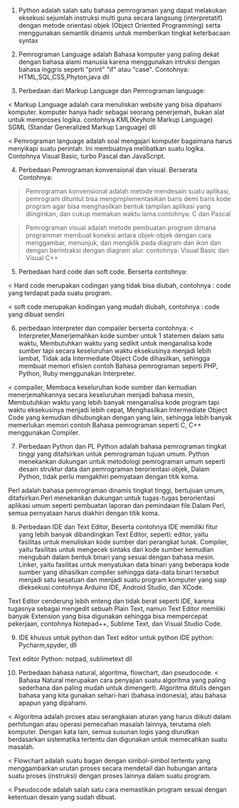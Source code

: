 1. Python adalah salah satu bahasa pemrograman yang dapat melakukan eksekusi sejumlah instruksi multi guna secara langsung (interpretatif) dengan metode orientasi objek (Object Oriented Programming) serta menggunakan semantik dinamis untuk memberikan tingkat keterbacaan syntax

2. Pemrograman Language adalah Bahasa komputer yang paling dekat dengan bahasa alami manusia karena menggunakan intruksi dengan bahasa inggris seperti "print" "if" atau "case". Contohnya: HTML,SQL,CSS,Phyton,java dll

3. Perbedaan dari Markup Language dan Pemrograman language:

< Markup Language adalah cara menuliskan website yang bisa dipahami komputer. komputer hanya hadir sebagai seorang penerjemah, bukan alat untuk memproses logika. contohnya KML(Keyhole Markup Language) SGML (Standar Generalized Markup Language) dll

< Pemrograman language adalah soal mengajari komputer bagaimana harus menyikapi suatu perintah. Ini membuatnya melibatkan suatu logika. Contohnya Visual Basic, turbo Pascal dan JavaScript. 

4. Perbedaan Pemrograman konvensional dan visual. Berserata Contohnya:

> Pemrograman konvensional adalah metode mendesain suatu aplikasi, pemrogram dituntut bisa mengimplementasikan baris demi baris kode program agar bisa menghasilkan bentuk tampilan aplikasi yang diinginkan, dan cukup memakan waktu lama.contohnya: C dan Pascal 

> Pemrograman visual adalah metode pembuatan program dimana programmer membuat koneksi antara objek-objek dengan cara menggambar, menunjuk, dan mengklik pada diagram dan ikon dan dengan berintraksi dengan diagram alur. contohnya: Visual Basic dan Visual C++

5. Perbedaan hard code dan soft code. Berserta contohnya:

< Hard code merupakan codingan yang tidak bisa diubah, contohnya : code yang terdapat pada suatu program. 

< soft code merupakan kodingan yang mudah diubah, contohnya : code yang dibuat sendiri

6. perbedaan Interpreter dan compailer berserta contohnya:
 < Interpreter,Menerjemahkan kode sumber untuk 1 statemen dalam satu waktu, Membutuhkan waktu yang sedikit untuk menganalisa kode sumber tapi secara keseluruhan waktu eksekusinya menjadi lebih lambat, Tidak ada Intermediate Object Code dihasilkan, sehingga membuat memori efisien contoh Bahasa pemrograman seperti PHP, Python, Ruby menggunakan Interpreter. 
 
 < compailer, Membaca keseluruhan kode sumber dan kemudian menerjemahkannya secara keseluruhan menjadi bahasa mesin, Membutuhkan waktu yang lebih banyak menganalisa kode program tapi waktu eksekusinya menjadi lebih cepat, Menghasilkan Intermediate Object Code yang kemudian dihubungkan dengan yang lain, sehingga lebih banyak memerlukan memori contoh Bahasa pemrograman seperti C, C++ menggunakan Compiler.

7. Perbedaan Python dan PL
Python adalah bahasa pemrograman tingkat tinggi yang ditafsirkan untuk pemrograman tujuan umum. Python menekankan dukungan untuk metodologi pemrograman umum seperti desain struktur data dan pemrograman berorientasi objek, Dalam Python, tidak perlu mengakhiri pernyataan dengan titik koma.

Perl adalah bahasa pemrograman dinamis tingkat tinggi, bertujuan umum, ditafsirkan.Perl menekankan dukungan untuk tugas-tugas berorientasi aplikasi umum seperti pembuatan laporan dan pemindaian file.Dalam Perl, semua pernyataan harus diakhiri dengan titik koma.

8. Perbedaan IDE dan Text Editor, Beserta contohnya
IDE memiliki fitur yang lebih banyak dibandingkan Text Editor, seperti:
editor, yaitu fasilitas untuk menuliskan kode sumber dari perangkat lunak.
Compiler, yaitu fasilitas untuk mengecek sintaks dari kode sumber kemudian mengubah dalam bentuk binari yang sesuai dengan bahasa mesin.
Linker, yaitu fasilitas untuk menyatukan data binari yang beberapa kode sumber yang dihasilkan compiler sehingga data-data binari tersebut menjadi satu kesatuan dan menjadi suatu program komputer yang siap dieksekusi.contohnya Arduino IDE, Android Studio, dan XCode. 

Text Editor cenderung lebih enteng dan tidak berat seperti IDE, karena tugasnya sebagai mengedit sebuah Plain Text, namun Text Editor memiliki banyak Extension yang bisa digunakan sehingga bisa mempercepat pekerjaan, contohnya Notepad++, Sublime Text, dan Visual Studio Code. 

9. IDE khusus untuk python dan Text editor untuk python
IDE python: Pycharm,spyder, dll

Text editor Python: notpad, sublimetext dll

10. Perbedaan bahasa natural, algoritma, flowchart, dan pseudocode. 
< Bahasa Natural merupakan cara penyajian suatu algoritma yang paling sederhana dan paling mudah untuk dimengerti. Algoritma ditulis dengan bahasa yang kita gunakan sehari-hari (bahasa indonesia), atau bahasa apapun yang dipahami. 

< Algoritma adalah proses atau serangkaian aturan yang harus diikuti dalam perhitungan atau operasi pemecahan masalah lainnya, terutama oleh komputer. Dengan kata lain, semua susunan logis yang diurutkan berdasarkan sistematika tertentu dan digunakan untuk memecahkan suatu masalah.

< Flowchart adalah  suatu bagan dengan simbol-simbol tertentu yang menggambarkan urutan proses secara mendetail dan hubungan antara suatu proses (instruksi) dengan proses lainnya dalam suatu program.

< Pseudocode adalah salah satu cara memastikan program sesuai dengan ketentuan desain yang sudah dibuat.
